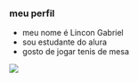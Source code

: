 ### meu perfil

- meu nome é Lincon Gabriel
- sou estudante do alura
- gosto de jogar tenis de mesa


![](https://media.tenor.com/rweh-xPsyqMAAAAM/vaheed.gif)
